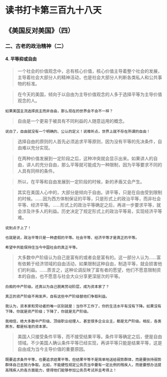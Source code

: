 读书打卡第三百九十八天
===

《美国反对美国》（四）
---

### 二、古老的政治精神（二）

#### 4. 平等抑或自由

> 一个社会的价值观念中，总有核心价值，核心价值主导着整个社会的发展，主导着社会大部分人的精神活动，也是社会大部分人判断各类私人和公共事物的标准。

> 在今天的美国，倾向于以自由为主导价值观念的人多于选择平等为主导价值观念的人。
```
如果美国主流选择民主而非自由，那么现在的世界会不会不一样？
```
> 自由是一个更易于被具有不同利益的人随意运用的概念。
```
说白了，自由就没有一个明确的、公认的定义！说难听点，世界上就不存在所谓的自由！
```
> 选择自由的原则的人首先必须追求平等原则，因为没有平等的先决条件，自由难以充分实现。

> 在两种价值发展到一定阶段之后，这种冲突就会显示出来。如果讲人的自由，讲人的充分自由，那么平等就可能成为一种限制，因为平等要求不同的人具有同样的条件。

> 所以，在平等和自由发展到一定阶段的时候，新的矛盾又会产生。

> 其实在美国人心中的，大部分是倾向于自由。讲平等，只是在自由受到限制的时候。……因为西方体制保证的平等，只是形式上的政治平等，而非社会平等、经济平等。……形式上的政治平等确定之后，再进一步要求平等，就会涉及许多人的利益。历史决定了规定形式上的政治平等易，实现经济平等难。
```
说到点子上了！

也就是说，政治平等只是一种虚假的平等。社会平等、经济平等才是真正的平等。

希望中共能保持住当今中国社会的真正平等。
```
> 大多数中产阶级认为自己是富有的或者会是富有的。这一部分人认为……富有依赖于经济领域的自由活动，如果限制这种自由，制造平等，就会损害他们的利益。……质言之，这种论调反映了富有者的愿望，他们不愿意限制资本的自由，也不愿意与社会大众分享更深层次的平等。
```
白痴的中产阶级。还真以为自己脱离劳动阶层，成为资本家了？

真正的资产阶级不用发声，自有这些中产阶级替他们争取利益。

我认为，资本家和劳动者的唯一区别就是：当你不工作了，你的生活水平有没有下降。如果没有下降，你就是资产阶级；下降了，你就是无产阶级。

我相信，绝大多数中产阶级、顶级职业经理人、甚至很多企业业主，都是无产阶级。相反，各类房东，都是标准的资本家。
```
> 美国人只接受条件平等，而不接受结果平等。条件平等确定之后，便是自由领域。不少美国人确认条件平等已经实现，再讲平等只能是结果平等，这是自由成为当今主导价值的重要原因。
```
既要追求条件平等，也要追求结果平等。但结果平等不是简单地送给弱势群体，而是要扶持弱势群体自己去努力争取。比如，不能硬性规定公务员当中要有一定比例的残疾人，而是要想办法提高残疾人的各方面能力，使得他们能够参加公务员考试并且考得上！
```